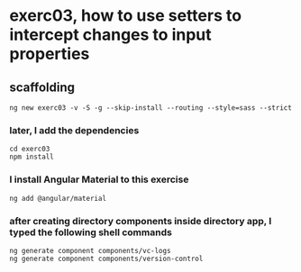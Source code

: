 # exerc03, how to use setters to intercept changes to input properties

## scaffolding

```shell
ng new exerc03 -v -S -g --skip-install --routing --style=sass --strict
```

### later, I add the dependencies

```shell
cd exerc03
npm install
```

### I install Angular Material to this exercise

```shell
ng add @angular/material
```

### after creating directory components inside directory app, I typed the following shell commands

```shell
ng generate component components/vc-logs
ng generate component components/version-control
```

